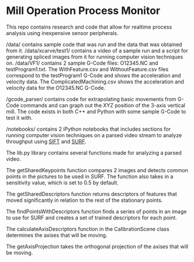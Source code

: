 # Mill Operation Process Monitor

This repo contains research and code that allow for realtime process analysis
using inexpensive sensor peripherals.

/data/ contains sample code that was run and the data that was obtained from it.
/data/xcarve/test1/ contains a video of a sample run and a script for generating spliced images from it for running computer vision techniques on.
/data/VF1/ contains 2 sample G-Code files: O12345.NC and testProgram1.txt. The WithFeature.csv and WithoutFeature.csv files correspond to the testProgram1 G-Code and shows the acceleration and velocity data. The ComplicatedMachining.csv shows the acceleration and velocity data for the O12345.NC G-Code.

/gcode_parser/ contains code for extrapolating basic movements from G-Code commands and can graph out the XYZ position of the 3-axis vertical mill. The code exists in both C++ and Python with some sample G-Code to test it with.

/notebooks/ contains 2 iPython notebooks that includes sections for running computer vision techniques on a parsed video stream to analyze throughput using [SIFT](https://github.com/seveibar/mill-operation-process-monitor/blob/master/notebooks/SIFT%20Feature%20Detection.ipynb) and [SURF](https://github.com/seveibar/mill-operation-process-monitor/blob/master/notebooks/Computer%20Vision%20Library%20Definitions.ipynb).

The lib.py library contains several functions made for analyzing a parsed video. 

The getSharedKeypoints function compares 2 images and detects common points in the pictures to be used in SURF. The function also takes in a sensitivity value, which is set to 0.5 by default.

The getSharedDescriptors function returns descriptors of features that moved significantly in relation to the rest of the stationary points.

The findPointsWithDescriptors function finds a series of points in an image to use for SURF and creates a set of trained descriptors for each point.

The calculateAxisDescriptors function in the CalibrationScene class determines the axises that will be moving. 

The getAxisProjection takes the orthogonal projection of the axises that will be moving.


